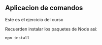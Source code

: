 ## Aplicacion de comandos

Este es el ejercicio del curso

Recuerden instalar los paquetes de Node asi:

```
npm install
```